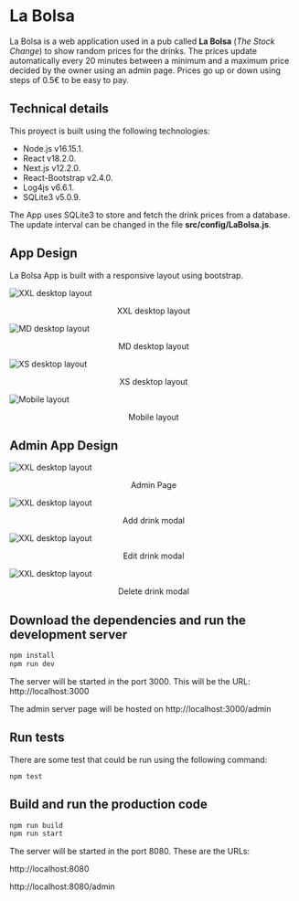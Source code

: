 # La Bolsa

La Bolsa is a web application used in a pub called **La Bolsa** (_The Stock Change_) to show random prices for the drinks. The prices update automatically every 20 minutes between a minimum and a maximum price decided by the owner using an admin page. Prices go up or down using steps of 0.5€ to be easy to pay.

## Technical details
This proyect is built using the following technologies:
* Node.js v16.15.1.
* React v18.2.0.
* Next.js v12.2.0.
* React-Bootstrap v2.4.0.
* Log4js v6.6.1.
* SQLite3 v5.0.9.

The App uses SQLite3 to store and fetch the drink prices from a database. The update interval can be changed in the file **src/config/LaBolsa.js**.

## App Design

La Bolsa App is built with a responsive layout using bootstrap.

![XXL desktop layout](doc/3-columns.png)
<p align = "center">
XXL desktop layout
</p>

![MD desktop layout](doc/2-columns.png)
<p align = "center">
MD desktop layout
</p>

![XS desktop layout](doc/1-column.png)
<p align = "center">
XS desktop layout
</p>

![Mobile layout](doc/mobile.png)
<p align = "center">
Mobile layout
</p>

## Admin App Design

![XXL desktop layout](doc/admin-page.png)
<p align = "center">
Admin Page
</p>

![XXL desktop layout](doc/add-drink.png)
<p align = "center">
Add drink modal
</p>

![XXL desktop layout](doc/edit-drink.png)
<p align = "center">
Edit drink modal
</p>

![XXL desktop layout](doc/delete-drink.png)
<p align = "center">
Delete drink modal
</p>

## Download the dependencies and run the development server
```bash
npm install
npm run dev
```

The server will be started in the port 3000. This will be the URL: http://localhost:3000

The admin server page will be hosted on http://localhost:3000/admin

## Run tests
There are some test that could be run using the following command:
```
npm test
```

## Build and run the production code
```bash
npm run build
npm run start
```

The server will be started in the port 8080. These are the URLs:

http://localhost:8080


http://localhost:8080/admin


